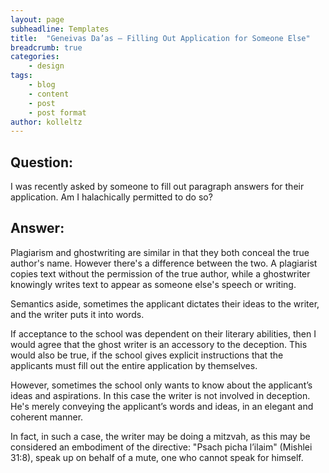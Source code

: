 ```yaml
---
layout: page
subheadline: Templates
title:  "Geneivas Da’as – Filling Out Application for Someone Else"
breadcrumb: true
categories:
    - design
tags:
    - blog
    - content
    - post
    - post format
author: kolleltz
---
```

## Question: 

I was recently asked by someone to fill out paragraph answers for their application. Am I halachically permitted to do so?

## Answer:

Plagiarism and ghostwriting are similar in that they both conceal the true author's name. However there's a difference between the two. A plagiarist copies text without the permission of the true author, while a ghostwriter knowingly writes text to appear as someone else's speech or writing.

Semantics aside, sometimes the applicant dictates their ideas to the writer, and the writer puts it into words.

If acceptance to the school was dependent on their literary abilities, then I would agree that the ghost writer is an accessory to the deception. This would also be true, if the school gives explicit instructions that the applicants must fill out the entire application by themselves.

However, sometimes the school only wants to know about the applicant’s ideas and aspirations. In this case the writer is not involved in deception. He's merely conveying the applicant’s words and ideas, in an elegant and coherent manner.

In fact, in such a case, the writer may be doing a mitzvah, as this may be considered an embodiment of the directive: "Psach picha l’ilaim" (Mishlei 31:8), speak up on behalf of a mute, one who cannot speak for himself.

